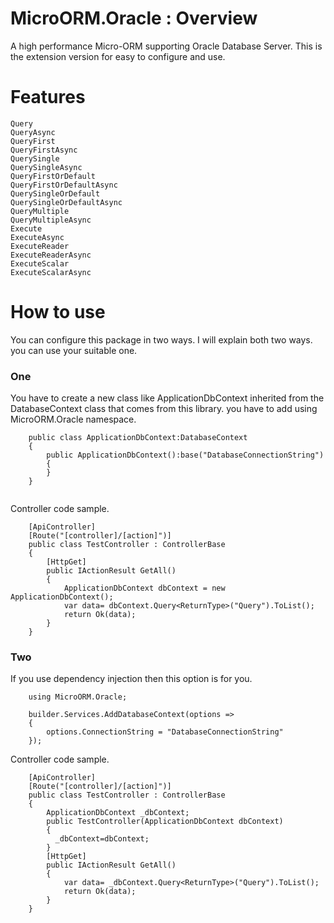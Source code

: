 # MicroORM.Oracle : Overview
A high performance Micro-ORM supporting Oracle Database Server. This is the extension version for easy to configure and use.

# Features
````
Query
QueryAsync
QueryFirst
QueryFirstAsync
QuerySingle
QuerySingleAsync
QueryFirstOrDefault
QueryFirstOrDefaultAsync
QuerySingleOrDefault
QuerySingleOrDefaultAsync
QueryMultiple
QueryMultipleAsync
Execute
ExecuteAsync
ExecuteReader
ExecuteReaderAsync
ExecuteScalar
ExecuteScalarAsync
````

# How to use
You can configure this package in two ways. I will explain both two ways. you can use your suitable one.
### One 
You have to create a new class like ApplicationDbContext inherited from the DatabaseContext class that comes from this library.
you have to add using MicroORM.Oracle namespace.
````
    public class ApplicationDbContext:DatabaseContext
    {
        public ApplicationDbContext():base("DatabaseConnectionString")
        {
        }
    }   
 
````
Controller code sample.
````
    [ApiController]
    [Route("[controller]/[action]")]
    public class TestController : ControllerBase
    {                      
        [HttpGet]
        public IActionResult GetAll()
        {
            ApplicationDbContext dbContext = new ApplicationDbContext();
            var data= dbContext.Query<ReturnType>("Query").ToList();
            return Ok(data);
        }        
    }
````

### Two
If you use dependency injection then this option is for you.
````
    using MicroORM.Oracle;
    
    builder.Services.AddDatabaseContext(options =>
    {
        options.ConnectionString = "DatabaseConnectionString"
    });
````
Controller code sample.
````
    [ApiController]
    [Route("[controller]/[action]")]
    public class TestController : ControllerBase
    {
        ApplicationDbContext _dbContext;
        public TestController(ApplicationDbContext dbContext) 
        { 
          _dbContext=dbContext;
        }               
        [HttpGet]
        public IActionResult GetAll()
        {            
            var data= _dbContext.Query<ReturnType>("Query").ToList();
            return Ok(data);
        }        
    }
````